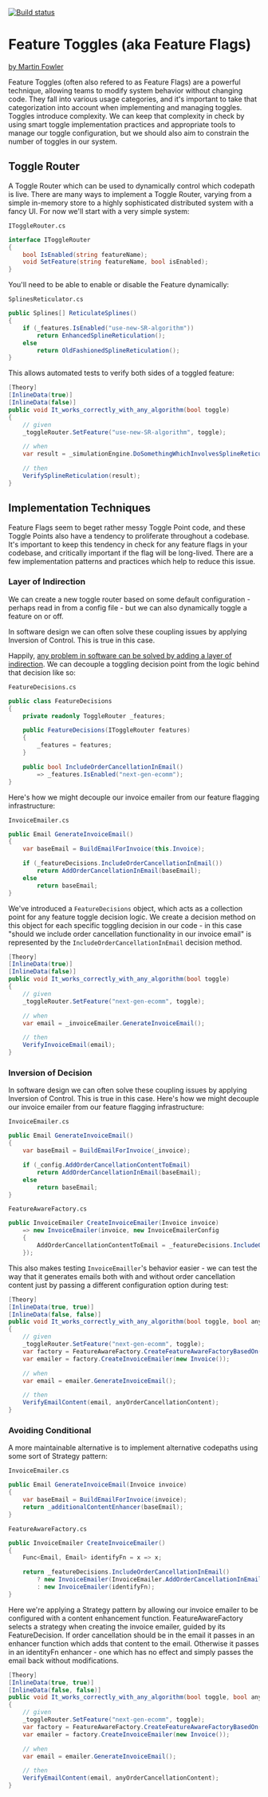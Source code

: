 [![Build status](https://ci.appveyor.com/api/projects/status/9x6n6hi8mroueki5?svg=true)](https://ci.appveyor.com/project/thiagolunardi/featuretoggle)

# Feature Toggles (aka Feature Flags)

[by Martin Fowler](https://martinfowler.com/articles/feature-toggles.html)

Feature Toggles (often also refered to as Feature Flags) are a powerful technique, allowing teams to modify system behavior without changing code. They fall into various usage categories, and it's important to take that categorization into account when implementing and managing toggles. Toggles introduce complexity. We can keep that complexity in check by using smart toggle implementation practices and appropriate tools to manage our toggle configuration, but we should also aim to constrain the number of toggles in our system.

## Toggle Router

A Toggle Router which can be used to dynamically control which codepath is live. There are many ways to implement a Toggle Router, varying from a simple in-memory store to a highly sophisticated distributed system with a fancy UI. For now we'll start with a very simple system:

`IToggleRouter.cs`

```csharp
interface IToggleRouter
{
    bool IsEnabled(string featureName);
    void SetFeature(string featureName, bool isEnabled);
}
```

You'll need to be able to enable or disable the Feature dynamically:

`SplinesReticulator.cs`

```csharp
public Splines[] ReticulateSplines()
{
    if (_features.IsEnabled("use-new-SR-algorithm"))
        return EnhancedSplineReticulation();
    else
        return OldFashionedSplineReticulation();
}
```

This allows automated tests to verify both sides of a toggled feature:

```csharp
[Theory]
[InlineData(true)]
[InlineData(false)]
public void It_works_correctly_with_any_algorithm(bool toggle)
{
    // given
    _toggleRouter.SetFeature("use-new-SR-algorithm", toggle);

    // when
    var result = _simulationEngine.DoSomethingWhichInvolvesSplineReticulation();

    // then
    VerifySplineReticulation(result);
}
```

## Implementation Techniques

Feature Flags seem to beget rather messy Toggle Point code, and these Toggle Points also have a tendency to proliferate throughout a codebase. It's important to keep this tendency in check for any feature flags in your codebase, and critically important if the flag will be long-lived. There are a few implementation patterns and practices which help to reduce this issue.

### Layer of Indirection

We can create a new toggle router based on some default configuration - perhaps read in from a config file - but we can also dynamically toggle a feature on or off.

In software design we can often solve these coupling issues by applying Inversion of Control. This is true in this case.

Happily, [any problem in software can be solved by adding a layer of indirection](https://en.wikipedia.org/wiki/Fundamental_theorem_of_software_engineering). We can decouple a toggling decision point from the logic behind that decision like so:

`FeatureDecisions.cs`

```csharp
public class FeatureDecisions
{
    private readonly ToggleRouter _features;

    public FeatureDecisions(IToggleRouter features)
    {
        _features = features;
    }

    public bool IncludeOrderCancellationInEmail()
        => _features.IsEnabled("next-gen-ecomm");
}
```

Here's how we might decouple our invoice emailer from our feature flagging infrastructure:

`InvoiceEmailer.cs`

```csharp
public Email GenerateInvoiceEmail()
{
    var baseEmail = BuildEmailForInvoice(this.Invoice);

    if (_featureDecisions.IncludeOrderCancellationInEmail())
        return AddOrderCancellationInEmail(baseEmail);
    else
        return baseEmail;
}
```

We've introduced a `FeatureDecisions` object, which acts as a collection point for any feature toggle decision logic. We create a decision method on this object for each specific toggling decision in our code - in this case "should we include order cancellation functionality in our invoice email" is represented by the `IncludeOrderCancellationInEmail` decision method.

```csharp
[Theory]
[InlineData(true)]
[InlineData(false)]
public void It_works_correctly_with_any_algorithm(bool toggle)
{
    // given
    _toggleRouter.SetFeature("next-gen-ecomm", toggle);

    // when
    var email = _invoiceEmailer.GenerateInvoiceEmail();

    // then
    VerifyInvoiceEmail(email);
}
```

### Inversion of Decision

In software design we can often solve these coupling issues by applying Inversion of Control. This is true in this case. Here's how we might decouple our invoice emailer from our feature flagging infrastructure:

`InvoiceEmailer.cs`

```csharp
public Email GenerateInvoiceEmail()
{
    var baseEmail = BuildEmailForInvoice(_invoice);

    if (_config.AddOrderCancellationContentToEmail)
        return AddOrderCancellationInEmail(baseEmail);
    else
        return baseEmail;
}
```

`FeatureAwareFactory.cs`

```csharp
public InvoiceEmailer CreateInvoiceEmailer(Invoice invoice)
    => new InvoiceEmailer(invoice, new InvoiceEmailerConfig
    {
        AddOrderCancellationContentToEmail = _featureDecisions.IncludeOrderCancellationInEmail()
    });
```

This also makes testing `InvoiceEmailler`'s behavior easier - we can test the way that it generates emails both with and without order cancellation content just by passing a different configuration option during test:

```csharp
[Theory]
[InlineData(true, true)]
[InlineData(false, false)]
public void It_works_correctly_with_any_algorithm(bool toggle, bool anyOrderCancellationContent)
{
    // given
    _toggleRouter.SetFeature("next-gen-ecomm", toggle);
    var factory = FeatureAwareFactory.CreateFeatureAwareFactoryBasedOn(_featureDecisions);
    var emailer = factory.CreateInvoiceEmailer(new Invoice());

    // when
    var email = emailer.GenerateInvoiceEmail();

    // then
    VerifyEmailContent(email, anyOrderCancellationContent);
}
```

### Avoiding Conditional

A more maintainable alternative is to implement alternative codepaths using some sort of Strategy pattern:

`InvoiceEmailer.cs`

```csharp
public Email GenerateInvoiceEmail(Invoice invoice)
{
    var baseEmail = BuildEmailForInvoice(invoice);
    return _additionalContentEnhancer(baseEmail);
}
```

`FeatureAwareFactory.cs`

```csharp
public InvoiceEmailer CreateInvoiceEmailer()
{
    Func<Email, Email> identifyFn = x => x;

    return _featureDecisions.IncludeOrderCancellationInEmail()
        ? new InvoiceEmailer(InvoiceEmailer.AddOrderCancellationInEmail)
        : new InvoiceEmailer(identifyFn);
}
```

Here we're applying a Strategy pattern by allowing our invoice emailer to be configured with a content enhancement function. FeatureAwareFactory selects a strategy when creating the invoice emailer, guided by its FeatureDecision. If order cancellation should be in the email it passes in an enhancer function which adds that content to the email. Otherwise it passes in an identityFn enhancer - one which has no effect and simply passes the email back without modifications.

```csharp
[Theory]
[InlineData(true, true)]
[InlineData(false, false)]
public void It_works_correctly_with_any_algorithm(bool toggle, bool anyOrderCancellationContent)
{
    // given
    _toggleRouter.SetFeature("next-gen-ecomm", toggle);
    var factory = FeatureAwareFactory.CreateFeatureAwareFactoryBasedOn(_featureDecisions);
    var emailer = factory.CreateInvoiceEmailer(new Invoice());

    // when
    var email = emailer.GenerateInvoiceEmail();

    // then
    VerifyEmailContent(email, anyOrderCancellationContent);
}
```